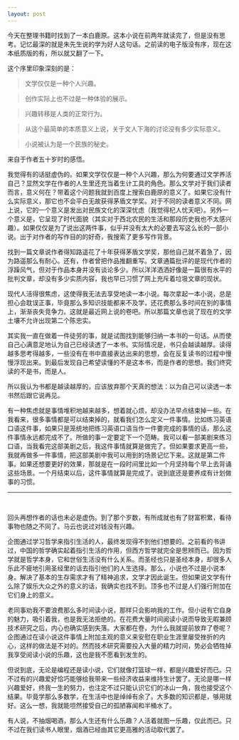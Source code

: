 ```yaml
---
layout: post
---
```


今天在整理书籍时找到了一本白鹿原。这本小说在前两年就读完了，但是没有思考。记忆最深的就是朱先生说的学为好人这句话。之前读的电子版没有序，现在这本纸质版的有，所以就又翻了一下。

这个序里印象深刻的是：

> 文学仅仅是一种个人兴趣。

> 创作实际上也不过是一种体验的展示。

> 兴趣转移是人类的正常行为。

> 从这个最简单的本质意义上说，关于文人下海的讨论没有多少实际意义。

> 小说被认为是一个民族的秘史。

来自于作者五十岁时的感悟。

我觉得有的话挺虚伪的。如果文学仅仅是一种个人兴趣，那么为何要通过文学养活自己？显然文学在作者的人生里还充当着生计工具的角色。那么文学对于我们读者而言，意义何在？带着这个问题我就到百度上搜索白鹿原的意义了。如果它没有什么实际意义，那它也不会平白无故获得茅盾文学奖。对于不同的读者意义不同。网上说，它的一个意义是发出对民族文化的深深忧虑（我觉得杞人忧天吧）。另外一个意义是，它呈现了时代面貌（其实对于西北农民的生活和那段历史我也不太感兴趣）。如果仅仅是为了说出这两件事，似乎并没有太大的必要去写这么长的一部小说。出于对作者的写作目的的好奇，我搜索了更多写作背景。

找到一篇文章说作者得知路遥花了十年获得茅盾文学奖，那他自己就不着急了，因为路遥那么有耐心。还有，作者曾把作品推翻重写。文章通篇批评的是现代作者的浮躁风气，但对于作品本身并没有谈论多少。所以洋洋洒洒好像是一篇很有水平的批判文章，却没有多少实质内容，我也早已习惯了网上充斥着垃圾文章的现状。

现代人活得很焦虑，这使得我无法去享受地读一本小说。每次拿起一本小说，总是担心会耽误正事，毕竟那么多知识技能都来不及学，还花费那么多时间在别的事情上，渐渐丧失竞争力。这就是最近网上说的卷吧。所以那篇文章也说了现在的文学土壤不允许出现第二个陈忠实。

其实我一直在做着一件徒劳的事，就是试图找到能够归纳一本书的一句话。从而使自己心满意足地认为自己已经读透了一本书。实际情况是，书只会越读越厚。读得越多思考得越多，一些没有在书中直接表达出来的思想，会在反复读书的过程中慢慢浮现出来。到最后发现自己希望读懂的不是这本书，而是作者的思想。我们终究读的不是书，而是人。

所以我认为书都是越读越厚的，应该放弃那个天真的想法：以为自己可以读透一本书然后跟它说再见。

有一种焦虑就是事情堆积地越来越多，想着就心烦，却没办法早点结束掉一些。在我看来，很多事情都是可以结束掉的，就看我们怎么定义一件事情。比如练习英语口语这件事，如果只是笼统地把练习英语口语当作一件要完成的事情的话，那么这件事情永远都完成不了。所做的事一定要定下一个范畴。我可以看一部美剧来练习口语，当我看完这部美剧之后，我这件事情就算是做完了。但如果要求更高一些，我就再做多一件事情，把这部美剧中我可以用到的场景记忆下来。这就是第二件事。如果还想要更好的效果，那就是在一段时间里比如一个月坚持每个早上去背诵这些场景。一个月结束以后，这件事情就算是完成了。说到底还是要养成有计划做事的习惯。

---
<br />

回头再想作者的话也未必是虚伪。到了那个岁数，有所成就也有了财富积累，看待事物也随之不同了。马云也说过对钱没有兴趣。

企图通过学习哲学来指引生活的人，最终发现得不到他们想要的。之前看的书讲过，中国的哲学确实起着指引生活的作用，但西方哲学就完全是思辨而已。因为哲学就是哲学本身，它和世俗生活没有什么关系。而圣经也只是圣经本身，却很多人乐此不疲地引用圣经里的话去指引他们的人生选择。那么，小说也不过是小说本身。解决了基本的生存需求才有了精神追求，文学才因此诞生。但如果说文学有什么除了娱乐大众之外的意义的话，我确实也找不到。顶多也不过是人们强行附加在它们身上的意义。

老同事劝我不要浪费那么多时间读小说，那样只会影响我的工作。但小说有它自身的魅力，吸引着我，也是我无法拒绝的。在花费大量时间阅读小说而导致无暇兼顾技术研究之后，内心也确实感到失落。大家都在卷，为什么我就提前放弃了卷呢？企图通过在读小说这件事情上附加主观的意义来安慰在职业生涯里屡受挫折的内心，这样的做法是不对的。然而技术研究需要投入大量的精力时间，势必会牺牲掉我享受阅读小说的乐趣，这也是我不愿看到发生的。

但说到底，无论是编程还是读小说，它们就像打篮球一样，都是兴趣爱好而已。只不过有的兴趣爱好恰巧能够给我带来一些经济收益来维持生计罢了。无论是哪一样兴趣爱好，终我一生的努力，也注定不过只能认识它们的冰山一角，我也接受这个结果。毕竟学那么多数学，在生活中也是绰绰有余了。大多数的知识都是，够用就好。这么一想，我就能坦然接受自己的孤陋寡闻和半桶水了。

有人说，不抽烟喝酒，那么人生还有什么乐趣？人活着就图一乐趣，仅此而已。只不过在我们读书人眼里，烟酒已经由其它更高雅的活动取代罢了。
